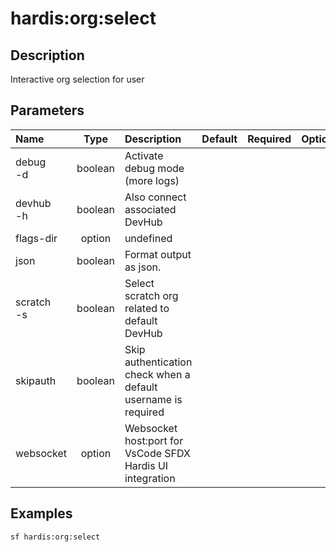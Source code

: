 <!-- This file has been generated with command 'sf hardis:doc:plugin:generate'. Please do not update it manually or it may be overwritten -->
# hardis:org:select

## Description

Interactive org selection for user

## Parameters

| Name           |  Type   | Description                                                   | Default | Required | Options |
|:---------------|:-------:|:--------------------------------------------------------------|:-------:|:--------:|:-------:|
| debug<br/>-d   | boolean | Activate debug mode (more logs)                               |         |          |         |
| devhub<br/>-h  | boolean | Also connect associated DevHub                                |         |          |         |
| flags-dir      | option  | undefined                                                     |         |          |         |
| json           | boolean | Format output as json.                                        |         |          |         |
| scratch<br/>-s | boolean | Select scratch org related to default DevHub                  |         |          |         |
| skipauth       | boolean | Skip authentication check when a default username is required |         |          |         |
| websocket      | option  | Websocket host:port for VsCode SFDX Hardis UI integration     |         |          |         |

## Examples

```shell
sf hardis:org:select
```


